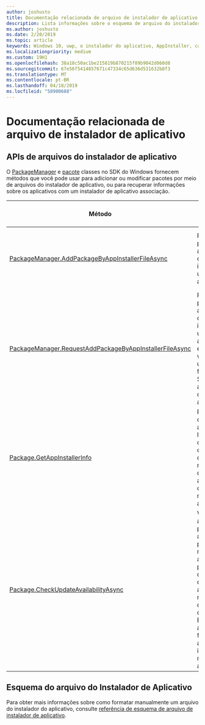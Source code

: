 ```yaml
---
author: joshusto
title: Documentação relacionada de arquivo de instalador de aplicativo
description: Lista informações sobre o esquema de arquivo do instalador de aplicativos e APIs.
ms.author: joshusto
ms.date: 2/20/2019
ms.topic: article
keywords: Windows 10, uwp, o instalador do aplicativo, AppInstaller, carregar, API, XML, esquema
ms.localizationpriority: medium
ms.custom: 19H1
ms.openlocfilehash: 38a18c50ac1be215819b870215f89b9042d060d8
ms.sourcegitcommit: 67e56f5414857671c47334c65d636d531632b8f3
ms.translationtype: MT
ms.contentlocale: pt-BR
ms.lasthandoff: 04/18/2019
ms.locfileid: "58900688"
---
```

# <a name="related-app-installer-file-documentation"></a>Documentação relacionada de arquivo de instalador de aplicativo

## <a name="app-installer-file-apis"></a>APIs de arquivos do instalador de aplicativo

O [PackageManager](https://docs.microsoft.com/uwp/api/windows.management.deployment.packagemanager) e [pacote](https://docs.microsoft.com/uwp/api/windows.applicationmodel.package) classes no SDK do Windows fornecem métodos que você pode usar para adicionar ou modificar pacotes por meio de arquivos do instalador de aplicativo, ou para recuperar informações sobre os aplicativos com um instalador de aplicativo associação.

|  Método  |  Descrição | Versão mínima suportada |
|----------|--------------|-------------------|
|  [PackageManager.AddPackageByAppInstallerFileAsync](https://docs.microsoft.com/uwp/api/windows.management.deployment.packagemanager.addpackagebyappinstallerfileasync)  | Permite que os pacotes de aplicativo único ou vários ser instalado com um arquivo appinstaller. | Windows 10 Fall Creators Update (versão 1709, build 16299)   |
|  [PackageManager.RequestAddPackageByAppInstallerFileAsync](https://docs.microsoft.com/uwp/api/windows.management.deployment.packagemanager.requestaddpackagebyappinstallerfileasync)  | Permite que os pacotes de aplicativo único ou vários ser instalado com um arquivo appinstaller. Isso executará uma verificação de usuário e de filtro do SmartScreen antes de instalar o pacote de aplicativo (s). | Windows 10 Fall Creators Update (versão 1709, build 16299)       |
|  [Package.GetAppInstallerInfo](https://docs.microsoft.com/uwp/api/windows.applicationmodel.package.getappinstallerinfo)  | Retorna o local do arquivo appinstaller xml. Isso permite que os desenvolvedores de aplicativos recuperar o local do arquivo appinstaller xml quando necessário, seu aplicativo. | Windows 10, versão 1809 (build 17763) |
|  [Package.CheckUpdateAvailabilityAsync](https://docs.microsoft.com/uwp/api/windows.applicationmodel.package.checkupdateavailabilityasync)  | Verifica se há atualizações para o pacote de aplicativo principal listados no arquivo appinstaller. Ele permite que o desenvolvedor determinar se as atualizações são necessárias devido à política de appinstaller. Este método atualmente só funciona para aplicativos instalados por meio de arquivos appinstaller. | Windows 10, versão 1809 (build 17763) |

## <a name="app-installer-file-schema"></a>Esquema do arquivo do Instalador de Aplicativo

Para obter mais informações sobre como formatar manualmente um arquivo do instalador do aplicativo, consulte [referência de esquema de arquivo de instalador de aplicativo](https://docs.microsoft.com/en-us/uwp/schemas/appinstallerschema/app-installer-file).
